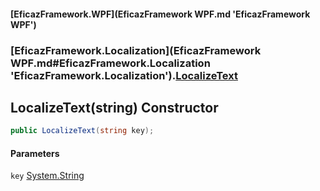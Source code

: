 #### [EficazFramework.WPF](EficazFramework WPF.md 'EficazFramework WPF')
### [EficazFramework.Localization](EficazFramework WPF.md#EficazFramework.Localization 'EficazFramework.Localization').[LocalizeText](EficazFramework.Localization/LocalizeText.md 'EficazFramework.Localization.LocalizeText')

## LocalizeText(string) Constructor

```csharp
public LocalizeText(string key);
```
#### Parameters

<a name='EficazFramework.Localization.LocalizeText.LocalizeText(string).key'></a>

`key` [System.String](https://docs.microsoft.com/en-us/dotnet/api/System.String 'System.String')